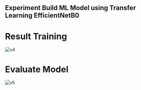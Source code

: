 ## Experiment Build ML Model using Transfer Learning EfficientNetB0

# Result Training
![v4](https://user-images.githubusercontent.com/54672242/120421053-cbb04a80-c38f-11eb-8ae0-f7d4e7e0b078.jpg)

# Evaluate Model
![v5](https://user-images.githubusercontent.com/54672242/120421157-f8646200-c38f-11eb-99ae-c598042fce76.jpg)